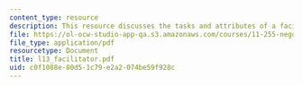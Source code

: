 ```yaml
---
content_type: resource
description: This resource discusses the tasks and attributes of a facilitator.
file: https://ol-ocw-studio-app-qa.s3.amazonaws.com/courses/11-255-negotiation-and-dispute-resolution-in-the-public-sector-spring-2005/c0f1088e80d51c79e2a2074be59f928c_l13_facilitator.pdf
file_type: application/pdf
resourcetype: Document
title: l13_facilitator.pdf
uid: c0f1088e-80d5-1c79-e2a2-074be59f928c
---
```

